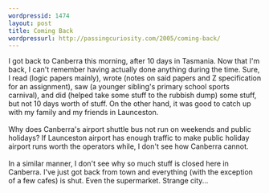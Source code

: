 ```yaml
--- 
wordpressid: 1474
layout: post
title: Coming Back
wordpressurl: http://passingcuriosity.com/2005/coming-back/
---
```

I got back to Canberra this morning, after 10 days in Tasmania. Now that I'm back, I can't remember having actually done anything during the time. Sure, I read (logic papers mainly), wrote (notes on said papers and Z specification for an assignment), saw (a younger sibling's primary school sports carnival), and did (helped take some stuff to the rubbish dump) some stuff, but not 10 days worth of stuff. On the other hand, it was good to catch up with my family and my friends in Launceston.<br /><br />Why does Canberra's airport shuttle bus not run on weekends and public holidays? If Launceston airport has enough traffic to make public holiday airport runs worth the operators while, I don't see how Canberra cannot.<br /><br />In a similar manner, I don't see why so much stuff is closed here in Canberra. I've just got back from town and everything (with the exception of a few cafes) is shut. Even the supermarket. Strange city...

